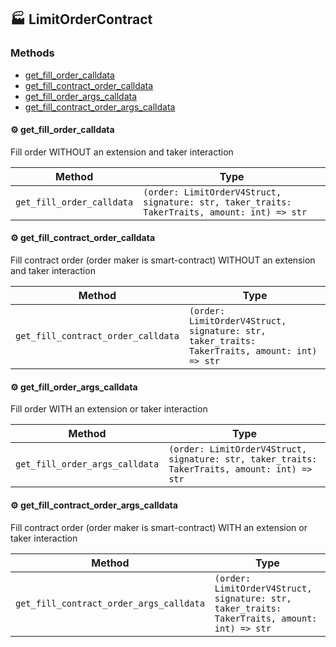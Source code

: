 ## :factory: LimitOrderContract

### Methods

- [get_fill_order_calldata](#gear-get_fill_order_calldata)
- [get_fill_contract_order_calldata](#gear-get_fill_contract_order_calldata)
- [get_fill_order_args_calldata](#gear-get_fill_order_args_calldata)
- [get_fill_contract_order_args_calldata](#gear-get_fill_contract_order_args_calldata)

#### :gear: get_fill_order_calldata

Fill order WITHOUT an extension and taker interaction

| Method | Type |
| ---------- | ---------- |
| `get_fill_order_calldata` | `(order: LimitOrderV4Struct, signature: str, taker_traits: TakerTraits, amount: int) => str` |

#### :gear: get_fill_contract_order_calldata

Fill contract order (order maker is smart-contract) WITHOUT an extension and taker interaction

| Method | Type |
| ---------- | ---------- |
| `get_fill_contract_order_calldata` | `(order: LimitOrderV4Struct, signature: str, taker_traits: TakerTraits, amount: int) => str` |

#### :gear: get_fill_order_args_calldata

Fill order WITH an extension or taker interaction

| Method | Type |
| ---------- | ---------- |
| `get_fill_order_args_calldata` | `(order: LimitOrderV4Struct, signature: str, taker_traits: TakerTraits, amount: int) => str` |

#### :gear: get_fill_contract_order_args_calldata

Fill contract order (order maker is smart-contract) WITH an extension or taker interaction

| Method | Type |
| ---------- | ---------- |
| `get_fill_contract_order_args_calldata` | `(order: LimitOrderV4Struct, signature: str, taker_traits: TakerTraits, amount: int) => str` |

